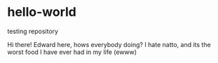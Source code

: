 # hello-world
testing repository

Hi there! Edward here, hows everybody doing?
I hate natto, and its the worst food I have ever had in my life (ewww)

